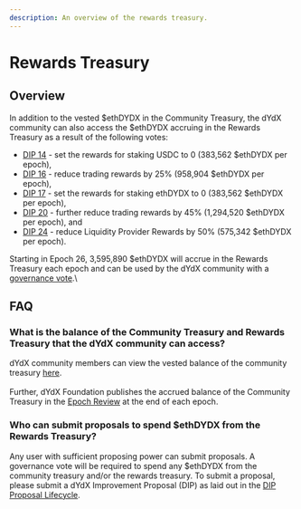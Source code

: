 ```yaml
---
description: An overview of the rewards treasury.
---
```


# Rewards Treasury

## Overview

In addition to the vested $ethDYDX in the Community Treasury, the dYdX community can also access the $ethDYDX accruing in the Rewards Treasury as a result of the following votes:&#x20;

* [DIP 14](https://dydx.community/dashboard/proposal/7) - set the rewards for staking USDC to 0 (383,562 $ethDYDX per epoch),&#x20;
* [DIP 16](https://dydx.community/dashboard/proposal/8) - reduce trading rewards by 25% (958,904 $ethDYDX per epoch),&#x20;
* [DIP 17](https://dydx.community/dashboard/proposal/9) - set the rewards for staking ethDYDX to 0 (383,562 $ethDYDX per epoch),
* [DIP 20](https://dydx.community/dashboard/proposal/11) - further reduce trading rewards by 45% (1,294,520 $ethDYDX per epoch), and
* [DIP 24](https://github.com/dydxfoundation/dip/blob/master/content/dips/DIP-24.md) - reduce Liquidity Provider Rewards by 50% (575,342 $ethDYDX per epoch).&#x20;

Starting in Epoch 26, 3,595,890 $ethDYDX  will accrue in the Rewards Treasury each epoch and can be used by the dYdX community with a [governance vote](https://docs.dydx.community/dydx-governance/voting-and-governance/governance-parameters).\


## FAQ

### What is the balance of the Community Treasury and Rewards Treasury that the dYdX community can access?

dYdX community members can view the vested balance of the community treasury [here](https://dydx.shippooor.xyz/). \
\
Further, dYdX Foundation publishes the accrued balance of the Community Treasury in the [Epoch Review](https://dydx.foundation/blog) at the end of each epoch.&#x20;

### Who can submit proposals to spend $ethDYDX from the Rewards Treasury?

Any user with sufficient proposing power can submit proposals. A governance vote will be required to spend any $ethDYDX from the community treasury and/or the rewards treasury. To submit a proposal, please submit a dYdX Improvement Proposal (DIP) as laid out in the [DIP Proposal Lifecycle](../voting-and-governance/dip-proposal-lifecycle.md).
